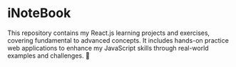 # iNoteBook
This repository contains my React.js learning projects and exercises, covering fundamental to advanced concepts. It includes hands-on practice web applications to enhance my JavaScript skills through real-world examples and challenges. 🚀
